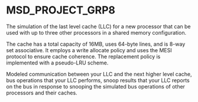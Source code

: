 # MSD_PROJECT_GRP8
The simulation of the last level cache (LLC) for a new processor
that can be used with up to three other processors in a shared memory configuration.

The cache has a total capacity of 16MB, uses 64-byte lines, and is 8-way set associative. It
employs a write allocate policy and uses the MESI protocol to ensure cache coherence. The
replacement policy is implemented with a pseudo-LRU scheme.

Modeled communication between your LLC and the next higher level cache,
bus operations that your LLC performs, snoop results that your LLC reports on the bus in
response to snooping the simulated bus operations of other processors and their caches.
